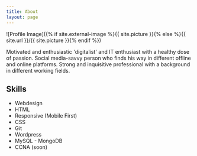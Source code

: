 ```yaml
---
title: About
layout: page
---
```

![Profile Image]({% if site.external-image %}{{ site.picture }}{% else %}{{ site.url }}/{{ site.picture }}{% endif %})

<p>Motivated and enthusiastic 'digitalist' and IT enthusiast with a healthy dose of passion. Social media-savvy person who finds his way in different offline and online platforms. Strong and inquisitive professional with a background in different working fields.</p>

<h2>Skills</h2>

<ul class="skill-list">
	<li>Webdesign</li>
	<li>HTML</li>
	<li>Responsive (Mobile First)</li>
	<li>CSS</li>
	<li>Git</li>
	<li>Wordpress</li>
	<li>MySQL - MongoDB</li>
	<li>CCNA (soon)</li>
</ul>
